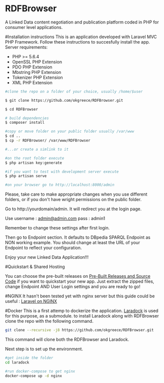 # RDFBrowser
A Linked Data content negotiation and publication platform coded in PHP for consumer level applications.

#Installation instructions
This is an application developed with Laravel MVC PHP Framework. Follow these instructions to succesfully install the app.
Server requirements:

   - PHP >= 5.6.4
   - OpenSSL PHP Extension
   - PDO PHP Extension
   - Mbstring PHP Extension
   - Tokenizer PHP Extension
   - XML PHP Extension

```sh
#clone the repo on a folder of your choice, usually /home/$user

$ git clone https://github.com/okgreece/RDFBrowser.git

$ cd RDFBrowser

# build dependencies
$ composer install

#copy or move folder on your public folder usually /var/www 
$ cd ..
$ cp -r RDFBrowser/ /var/www/RDFBrowser

#...or create a simlink to it

#on the root folder execute
$ php artisan key:generate

#if you want to test with development server execute
$ php artisan serve

#on your browser go to http://localhost:8000/admin
```

Please, take care to make appropriate changes when you use different folders, or if you don't have wright permissions on the public folder. 

Go to http://yourdomain/admin. It will redirect you at the login page. 

Use username : admin@admin.com
        pass : admin1
        
Remember to change these settings after first login.

Then go to Endpoint section. It defaults to DBpedia SPARQL Endpoint as NON working example. You should change at least the URL of your Endpoint to reflect your configuration. 

Enjoy your new Linked Data Application!!!

#Quickstart & Shared Hosting

You can choose the pre-built releases on [Pre-Built Releases and Source Code](https://github.com/okgreece/RDFBrowser/releases/) if you want to quickstart your new app. Just extract the zipped files, change Endpoint AND User Login settings and you are ready to go!


#NGINX
It hasn't been tested yet with nginx server but this guide could be useful :
[Laravel on NGINX](https://www.digitalocean.com/community/tutorials/how-to-install-laravel-with-an-nginx-web-server-on-ubuntu-14-04)

#Docker
This is a first attemp to dockerize the application. [Laradock](https://github.com/LaraDock/laradock) is used for this purpose, as a submodule.
to install Laradock along with RDFBrowser clone the repo with the following command.
```bash
git clone --recursive -j8 https://github.com/okgreece/RDFBrowser.git
```
This command will clone both the RDFBrowser and Laradock. 

Next step is to set up the environment. 

```bash
#get inside the folder
cd laradock

#run docker-compose to get nginx
docker-compose up -d nginx
```